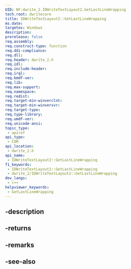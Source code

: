 ```yaml
---
UID: NF:dwrite_2.IDWriteTextLayout2.GetLastLineWrapping
tech.root: dwritecore
title: IDWriteTextLayout2::GetLastLineWrapping
ms.date: 
targetos: Windows
description: 
prerelease: false
req.assembly: 
req.construct-type: function
req.ddi-compliance: 
req.dll: 
req.header: dwrite_2.h
req.idl: 
req.include-header: 
req.irql: 
req.kmdf-ver: 
req.lib: 
req.max-support: 
req.namespace: 
req.redist: 
req.target-min-winverclnt: 
req.target-min-winversvr: 
req.target-type: 
req.type-library: 
req.umdf-ver: 
req.unicode-ansi: 
topic_type:
 - apiref
api_type:
 - COM
api_location:
 - dwrite_2.h
api_name:
 - IDWriteTextLayout2::GetLastLineWrapping
f1_keywords:
 - IDWriteTextLayout2::GetLastLineWrapping
 - dwrite_2/IDWriteTextLayout2::GetLastLineWrapping
dev_langs:
 - c++
helpviewer_keywords:
 - GetLastLineWrapping
---
```


## -description

## -returns

## -remarks

## -see-also

